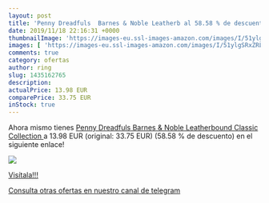 ```yaml
---
layout: post
title: 'Penny Dreadfuls  Barnes & Noble Leatherb al 58.58 % de descuento'
date: 2019/11/18 22:16:31 +0000
thumbnailImage: 'https://images-eu.ssl-images-amazon.com/images/I/51ylgSRxZRL._SL200_.jpg'
images: [ 'https://images-eu.ssl-images-amazon.com/images/I/51ylgSRxZRL._SL200_.jpg' ]
comments: true
category: ofertas
author: ring
slug: 1435162765
description:
actualPrice: 13.98 EUR
comparePrice: 33.75 EUR
inStock: true
---
```


Ahora mismo tienes [Penny Dreadfuls  Barnes & Noble Leatherbound Classic Collection ](https://www.amazon.com/dp/1435162765/?tag=redken08-20) a 13.98 EUR (original: 33.75 EUR) (58.58 %  de descuento) en el siguiente enlace!

[![](https://images-eu.ssl-images-amazon.com/images/I/51ylgSRxZRL._SL200_.jpg)](https://www.amazon.com/dp/1435162765/?tag=redken08-20)

[Visítala!!!](https://www.amazon.com/dp/1435162765/?tag=redken08-20)

[Consulta otras ofertas en nuestro canal de telegram](https://t.me/s/ofertas25)

